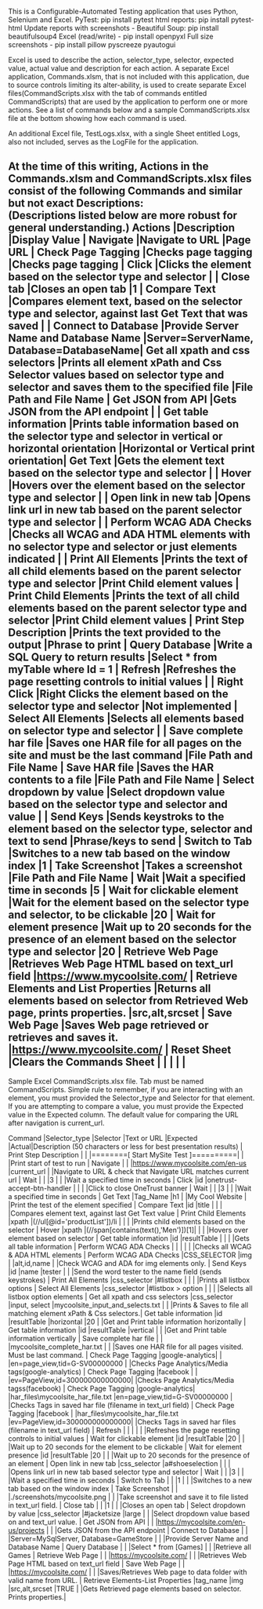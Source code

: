 This is a Configurable-Automated Testing application that uses Python, Selenium and Excel. 
    PyTest: pip install pytest
    html reports: pip install pytest-html
    Update reports with screenshots - Beautiful Soup: pip install beautifulsoup4
    Excel (read/write) - pip install openpyxl
    Full size screenshots - pip install pillow pyscreeze pyautogui
   
Excel is used to describe the action, selector_type, selector, expected value, actual value and description for each action.
A separate Excel application, Commands.xlsm, that is not included with this application, due to source controls limiting its alter-ability, 
is used to create separate Excel files(CommandScripts.xlsx with the tab of commands entitled CommandScripts) that are used by the application 
to perform one or more actions. 
See a list of commands below and a sample CommandScripts.xlsx file at the bottom showing how each command is used.

An additional Excel file, TestLogs.xlsx, with a single Sheet entitled Logs, also not included, serves as the LogFile for the application.

At the time of this writing, Actions in the Commands.xlsm and CommandScripts.xlsx files consist of the following Commands and similar but not exact Descriptions:  
(Descriptions listed below are more robust for general understanding.)
Actions                                 |Description                                                                                                                |Display Value                           |
Navigate                                |Navigate to URL                                                                                                            |Page URL                                |
Check Page Tagging                      |Checks page tagging                                                                                                        |Checks page tagging                     |
Click                                   |Clicks the element based on the selector type and selector                                                                 |                                        |
Close tab                               |Closes an open tab                                                                                                         |1                                       |
Compare Text                            |Compares element text, based on the selector type and selector, against last Get Text that was saved                       |                                        |
Connect to Database                     |Provide Server Name and Database Name                                                                                      |Server=ServerName, Database=DatabaseName|
Get all xpath and css selectors         |Prints all element xPath and Css Selector values based on selector type and selector and saves them to the specified file  |File Path and File Name                 |
Get JSON from API                       |Gets JSON from the API endpoint                                                                                            |                                        |
Get table information                   |Prints table information based on the selector type and selector in vertical or horizontal orientation                     |Horizontal or Vertical print orientation|
Get Text                                |Gets the element text based on the selector type and selector                                                              |                                        |
Hover                                   |Hovers over the element based on the selector type and selector                                                            |                                        |
Open link in new tab                    |Opens link url in new tab based on the parent selector type and selector                                                   |                                        |
Perform WCAG ADA Checks                 |Checks all WCAG and ADA HTML elements with no selector type and selector or just elements indicated                        |                                        |
Print All Elements                      |Prints the text of all child elements based on the parent selector type and selector                                       |Print Child element values              |
Print Child Elements                    |Prints the text of all child elements based on the parent selector type and selector                                       |Print Child element values              |
Print Step Description                  |Prints the text provided to the output                                                                                     |Phrase to print                         |
Query Database                          |Write a SQL Query to return results                                                                                        |Select * from myTable where Id = 1      |
Refresh                                 |Refreshes the page resetting controls to initial values                                                                    |                                        |
Right Click                             |Right Clicks the element based on the selector type and selector                                                           |Not implemented                         |
Select All Elements                     |Selects all elements based on selector type and selector                                                                   |                                        |
Save complete har file                  |Saves one HAR file for all pages on the site and must be the last command                                                  |File Path and File Name                 |
Save HAR file                           |Saves the HAR contents to a file                                                                                           |File Path and File Name                 |
Select dropdown by value                |Select dropdown value based on the selector type and selector and value                                                    |                                        |
Send Keys                               |Sends keystroks to the element based on the selector type, selector and text to send                                       |Phrase/keys to send                     |
Switch to Tab                           |Switches to a new tab based on the window index                                                                            |1                                       |
Take Screenshot                         |Takes a screenshot                                                                                                         |File Path and File Name                 |
Wait                                    |Wait a specified time in seconds                                                                                           |5                                       |
Wait for clickable element              |Wait for the element based on the selector type and selector, to be clickable                                              |20                                      |
Wait for element presence               |Wait up to 20 seconds for the presence of an element based on the selector type and selector                               |20                                      |
Retrieve Web Page                       |Retrieves Web Page HTML based on text_url field                                                                            |https://www.mycoolsite.com/             |
Retrieve Elements and List Properties   |Returns all elements based on selector from Retrieved Web page, prints properties.                                         |src,alt,srcset                          |
Save Web Page                           |Saves Web page retrieved or retrieves and saves it.                                                                        |https://www.mycoolsite.com/             |
Reset Sheet                             |Clears the Commands Sheet                                                                                                  |                                        |
                                        |                                                                                                                           |                                        |
----------------------------------------------------------------------------------------------------------------
Sample Excel CommandScripts.xlsx file.  Tab must be named CommandScripts.
Simple rule to remember, if you are interacting with an element, you must provided the Selector_type and Selector for that element.
If you are attempting to compare a value, you must provide the Expected value in the Expected column.
The default value for comparing the URL after navigation is current_url.

Command                           |Selector_type   |Selector                           |Text or URL                            |Expected                      |Actual|Description (50 characters or less for best presentation results) |
Print Step Description            |                |                                   |========[ Start MySite Test ]==========|                              |      |Print start of test to run                                        |
Navigate                          |                |                                   |https://www.mycoolsite.com/en-us       |current_url                   |      |Navigate to URL & check that Navigate URL matches current url     |
Wait                              |                |                                   |3                                      |                              |      |Wait a specified time in seconds                                  |
Click                             |id              |onetrust-accept-btn-handler        |                                       |                              |      |Click to close OneTrust banner                                    |
Wait                              |                |                                   |3                                      |                              |      |Wait a specified time in seconds                                  |
Get Text                          |Tag_Name        |h1                                 |                                       |My Cool Website               |      |Print the test of the element specified                           |
Compare Text                      |id              |title                              |                                       |                              |      |Compares element text, against last Get Text value                |
Print Child Elements              |xpath           |(//ul[@id='productList'])/li       |                                       |                              |      |Prints child elements based on the selector                       |
Hover                             |xpath           |(//span[contains(text(),'Men')])[1]|                                       |                              |      |Hovers over element based on selector                             |
Get table information             |id              |resultTable                        |                                       |                              |      |Gets all table information                                        |
Perform WCAG ADA Checks           |                |                                   |                                       |                              |      |Checks all WCAG & ADA HTML elements                               |
Perform WCAG ADA Checks           |CSS_SELECTOR    |img                                |                                       |alt,id,name                   |      |Check WCAG and ADA for img elements only.                         |
Send Keys                         |id              |name                               |tester                                 |                              |      |Send the word tester to the name field (sends keystrokes)         |
Print All Elements                |css_selector    |#listbox                           |                                       |                              |      |Prints all listbox options                                        |
Select All Elements               |css_selector    |#listbox > option                  |                                       |                              |      |Selects all listbox option elements                               |
Get all xpath and css selectors   |css_selector    |input, select                      |mycoolsite_input_and_selects.txt       |                              |      |Prints & Saves to file all matching element xPath & Css selectors.|
Get table information             |id              |resultTable                        |horizontal                             |20                            |      |Get and Print table information horizontally                      |
Get table information             |id              |resultTable                        |vertical                               |                              |      |Get and Print table information vertically                        |
Save complete har file            |                |                                   |mycoolsite_complete_har.txt            |                              |      |Saves one HAR file for all pages visited. Must be last command.   |
Check Page Tagging                |google-analytics|                                   |                                       |en=page_view,tid=G-SV00000000 |      |Checks Page Analytics/Media tags(google-analytics)                |
Check Page Tagging                |facebook        |                                   |                                       |ev=PageView,id=300000000000000|      |Checks Page Analytics/Media tagss(facebook)                       |
Check Page Tagging                |google-analytics|                                   |har_files\mycoolsite_har_file.txt      |en=page_view,tid=G-SV00000000 |      |Checks Tags in saved har file (filename in text_url field)        |
Check Page Tagging                |facebook        |                                   |har_files\mycoolsite_har_file.txt      |ev=PageView,id=300000000000000|      |Checks Tags in saved har files (filename in text_url field)       |
Refresh                           |                |                                   |                                       |                              |      |Refreshes the page resetting controls to initial values           |
Wait for clickable element        |id              |resultTable                        |20                                     |                              |      |Wait up to 20 seconds for the element to be clickable             |
Wait for element presence         |id              |resultTable                        |20                                     |                              |      |Wait up to 20 seconds for the presence of an element              |
Open link in new tab              |css_selector    |a#shoeselection                    |                                       |                              |      |Opens link url in new tab based selector type and selector        |
Wait                              |                |                                   |3                                      |                              |      |Wait a specified time in seconds                                  |
Switch to Tab                     |                |                                   |1                                      |                              |      |Switches to a new tab based on the window index                   |
Take Screenshot                   |                |                                   |./screenshots/mycoolsite.png           |                              |      |Take screenshot and save it to file listed in text_url field.     |
Close tab                         |                |                                   |1                                      |                              |      |Closes an open tab                                                |
Select dropdown by value          |css_selector    |#jacketsize                        |large                                  |                              |      |Select dropdown value based on and text_url value.                |
Get JSON from API                 |                |                                   |https://mycoolsite.com/en-us/projects  |                              |      |Gets JSON from the API endpoint                                   |
Connect to Database               |                |                                   |Server=MySqlServer, Database=GameStore |                              |      |Provide Server Name and Database Name                             |
Query Database                    |                |                                   |Select * from [Games]                  |                              |      |Retrieve all Games                                                |
Retrieve Web Page                 |                |                                   |https://mycoolsite.com/                |                              |      |Retrieves Web Page HTML based on text_url field                   | 
Save Web Page                     |                |                                   |https://mycoolsite.com/                |                              |      |Saves/Retrieves Web page to data folder with valid name from URL. |
Retrieve Elements-List Properties |tag_name        |img                                |src,alt,srcset                         |TRUE                          |      |Gets Retrieved page elements based on selector. Prints properties.|
